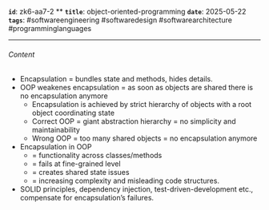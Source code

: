 **`id`**: zk6-aa7-2 \*\*
**`title`**: object-oriented-programming
**`date`**: 2025-05-22
**`tags`**: #softwareengineering #softwaredesign #softwarearchitecture #programminglanguages

---

###### Content

-   Encapsulation = bundles state and methods, hides details.
-   OOP weakenes encapsulation = as soon as objects are shared there is no encapsulation anymore
    -   Encapsulation is achieved by strict hierarchy of objects with a root object coordinating state
    -   Correct OOP = giant abstraction hierarchy = no simplicity and maintainability
    -   Wrong OOP = too many shared objects = no encapsulation anymore
-   Encapsulation in OOP
    -   = functionality across classes/methods
    -   = fails at fine-grained level
    -   = creates shared state issues
    -   = increasing complexity and misleading code structures.
-   SOLID principles, dependency injection, test-driven-development etc., compensate for encapsulation’s failures.

